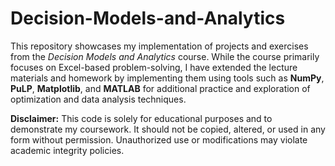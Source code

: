 # Decision-Models-and-Analytics

This repository showcases my implementation of projects and exercises from the *Decision Models and Analytics* course. While the course primarily focuses on Excel-based problem-solving, I have extended the lecture materials and homework by implementing them using tools such as **NumPy**, **PuLP**, **Matplotlib**, and **MATLAB** for additional practice and exploration of optimization and data analysis techniques.

**Disclaimer:** This code is solely for educational purposes and to demonstrate my coursework. It should not be copied, altered, or used in any form without permission. Unauthorized use or modifications may violate academic integrity policies.

